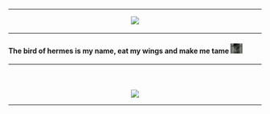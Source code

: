 <hr>

<div align="center">
  <img src="https://komarev.com/ghpvc/?username=AnonNanoo&style=for-the-badge&label=Visitor" />
  <br>
</div>
<!---->
<hr>

#### The bird of hermes is my name, eat my wings and make me tame <img src="/src/images/Testing_images.png" height="20px"></img>

<hr>


<div align="center">
  
  <br>
  <br>
  <a href="https://github.com/AnonNanoo/">
    <img height=200 align="center" src="https://github-readme-stats.vercel.app/api?username=AnonNanoo&rank_icon=github&show_icons=true&hide=contribs&theme=transparent&show=reviews&border_radius=8" />
  </a>
</div>

<hr>
